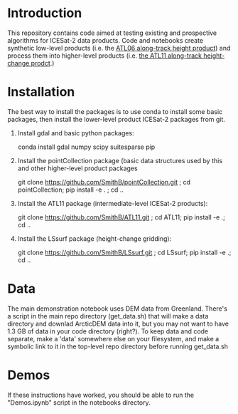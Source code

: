 # Introduction

This repository contains code aimed at testing existing and prospective algorithms for ICESat-2 data products.  Code and notebooks 
create synthetic low-level products (i.e. the [ATL06 along-track height product](https://nsidc.org/data/atl06/versions/6)) and process
them into higher-level products (i.e. [the ATL11 along-track height-change prodct](https://nsidc.org/data/atl11/versions/6).)  

# Installation

The best way to install the packages is to use conda to install some basic packages, then install the lower-level product ICESat-2 packages
from git.

1. Install gdal and basic python packages:

   conda install gdal numpy scipy suitesparse pip

3. Install the pointCollection package (basic data structures used by this and other higher-level product packages

   git clone https://github.com/SmithB/pointCollection.git ; cd pointCollection; pip install -e . ; cd ..

5. Install the ATL11 package (intermediate-level ICESat-2 products):

   git clone https://github.com/SmithB/ATL11.git ; cd ATL11; pip install -e .; cd ..

7. Install the LSsurf package (height-change gridding):

   git clone https://github.com/SmithB/LSsurf.git ; cd LSsurf; pip install -e .; cd ..

# Data

The main demonstration notebook uses DEM data from Greenland.  There's a script in the main repo directory (get_data.sh) that will 
make a data directory and downlad ArcticDEM data into it, but you may not want to have 1.3 GB of data in your code directory (right?).
To keep data and code separate, make a 'data' somewhere else on your filesystem, and make a symbolic link to it in the top-level repo
directory before running get_data.sh

# Demos

If these instructions have worked, you should be able to run the "Demos.ipynb" script in the notebooks directory.

